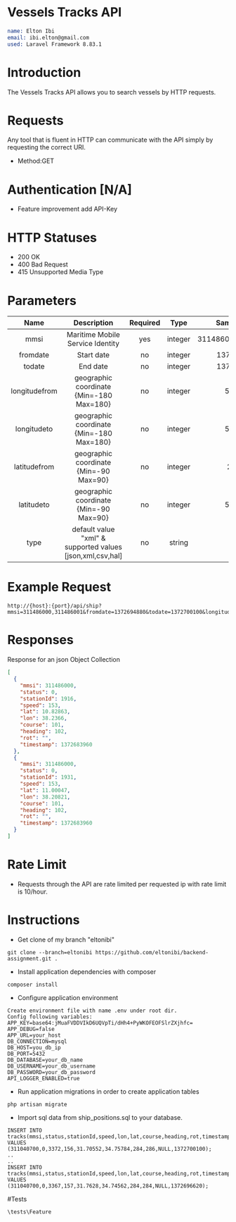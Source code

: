 # Vessels Tracks API
```email
name: Elton Ibi 
email: ibi.elton@gmail.com
used: Laravel Framework 8.83.1

```

# Introduction
The  Vessels Tracks API  allows you to search vessels by HTTP requests.

# Requests
Any tool that is fluent in HTTP can communicate with the API simply by requesting the correct URI.
* Method:GET

# Authentication [N/A]
* Feature improvement add API-Key

# HTTP Statuses
* 200 OK
* 400 Bad Request
* 415 Unsupported Media Type

# Parameters

| Name     | Description       | Required |   Type   | Sample Value         |
| :---:    | :---:             | :---:    | :---:    | :---:                |
| mmsi     | Maritime Mobile Service Identity               | yes      | integer  | 311486000,311486001 |
| fromdate     | Start date               | no      | integer  |1372694880 |
| todate     | End date               | no      | integer  |1372694880 |    
| longitudefrom     |geographic coordinate {Min=-180 Max=180}            | no      | integer  | 50.3985 |  
| longitudeto     |geographic coordinate {Min=-180 Max=180}              | no      | integer  | 50.3985 |  
| latitudefrom     |geographic coordinate {Min=-90 Max=90}              | no      | integer  | 2.3985 |  
| latitudeto     |geographic coordinate {Min=-90 Max=90}             | no      | integer  | 50.3985 |  
| type     | default value "xml" & supported values [json,xml,csv,hal]           | no      | string  | csv |  

# Example Request
```url
http://{host}:{port}/api/ship?mmsi=311486000,311486001&fromdate=1372694880&todate=1372700100&longitudefrom=2.3985&longitudeto=50.3985&latitudefrom=9.01322&latitudeto=190.01322&type=json

```

# Responses
Response for an json Object Collection
```json
[
  {
    "mmsi": 311486000,
    "status": 0,
    "stationId": 1916,
    "speed": 153,
    "lat": 10.82863,
    "lon": 38.2366,
    "course": 101,
    "heading": 102,
    "rot": "",
    "timestamp": 1372683960
  },
  {
    "mmsi": 311486000,
    "status": 0,
    "stationId": 1931,
    "speed": 153,
    "lat": 11.00047,
    "lon": 38.20821,
    "course": 101,
    "heading": 102,
    "rot": "",
    "timestamp": 1372683960
  }
]
```
# Rate Limit
* Requests through the API are rate limited per requested ip with rate limit is 10/hour.

# Instructions
* Get clone of my branch "eltonibi" 
```code
git clone --branch=eltonibi https://github.com/eltonibi/backend-assignment.git .
```
* Install application dependencies with composer
```code
composer install
```

* Configure application environment
```code
Create environment file with name .env under root dir.
Config following variables:
APP_KEY=base64:jMuaFVDDVIkD6UQVpTi/dHh4+PyWKOFEOFSlrZXjhfc=
APP_DEBUG=false
APP_URL=your_host
DB_CONNECTION=mysql
DB_HOST=you_db_ip
DB_PORT=5432
DB_DATABASE=your_db_name
DB_USERNAME=your_db_username
DB_PASSWORD=your_db_password
API_LOGGER_ENABLED=true
```

* Run application migrations in order to create application tables
```code
php artisan migrate
```
* Import sql data from ship_positions.sql to your database.
```code
INSERT INTO tracks(mmsi,status,stationId,speed,lon,lat,course,heading,rot,timestamp) VALUES (311040700,0,3372,156,31.70552,34.75784,284,286,NULL,1372700100);
..
..
INSERT INTO tracks(mmsi,status,stationId,speed,lon,lat,course,heading,rot,timestamp) VALUES (311040700,0,3367,157,31.7628,34.74562,284,284,NULL,1372696620);
```

#Tests
```code
\tests\Feature
```


